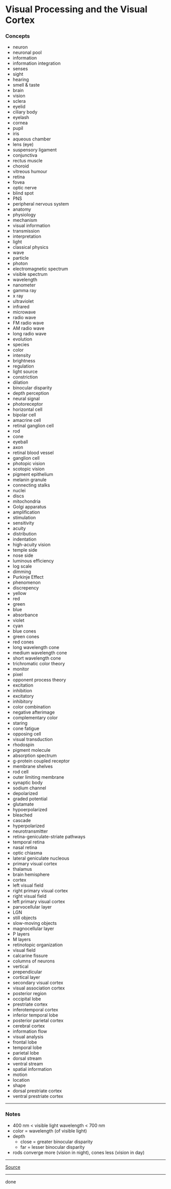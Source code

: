 # Visual Processing and the Visual Cortex

### Concepts

- neuron
- neuronal pool
- information
- information integration
- senses
- sight
- hearing
- smell & taste
- brain
- vision
- sclera
- eyelid
- ciliary body
- eyelash
- cornea
- pupil
- iris
- aqueous chamber
- lens (eye)
- suspensory ligament
- conjunctiva
- rectus muscle
- choroid
- vitreous humour
- retina
- fovea
- optic nerve
- blind spot
- PNS
- peripheral nervous system
- anatomy
- physiology
- mechanism
- visual information
- transmission
- interpretation
- light
- classical physics
- wave
- particle
- photon
- electromagnetic spectrum
- visible spectrum
- wavelength
- nanometer
- gamma ray
- x ray
- ultraviolet
- infrared
- microwave
- radio wave
- FM radio wave
- AM radio wave
- long radio wave
- evolution
- species
- color
- intensity
- brightness
- regulation
- light source
- constriction
- dilation
- binocular disparity
- depth perception
- neural signal
- photoreceptor
- horizontal cell
- bipolar cell
- amacrine cell
- retinal ganglion cell
- rod
- cone
- eyeball
- axon
- retinal blood vessel
- ganglion cell
- photopic vision
- scotopic vision
- pigment epithelium
- melanin granule
- connecting stalks
- nuclei
- discs
- mitochondria
- Golgi apparatus
- amplification
- stimulation
- sensitivity
- acuity
- distribution
- indentation
- high-acuity vision
- temple side
- nose side
- luminous efficiency
- log scale
- dimming
- Purkinje Effect
- phenomenon
- discrepency
- yellow
- red
- green
- blue
- absorbance
- violet
- cyan
- blue cones
- green cones
- red cones
- long wavelength cone
- medium wavelength cone
- short wavelength cone
- trichromatic color theory
- monitor
- pixel
- opponent process theory
- excitation
- inhibition
- excitatory
- inhibitory
- color combination
- negative afterimage
- complementary color
- staring
- cone fatigue
- opposing cell
- visual transduction
- rhodospin
- pigment molecule
- absorption spectrum
- g-protein coupled receptor
- membrane shelves
- rod cell
- outer limiting membrane
- synaptic body
- sodium channel
- depolarized
- graded potential
- glutamate
- hypoerpolarized
- bleached
- cascade
- hyperpolarized
- neurotransmitter
- retina-geniculate-striate pathways
- temporal retina
- nasal retina
- optic chiasma
- lateral geniculate nucleous
- primary visual cortex
- thalamus
- brain hemisphere
- cortex
- left visual field
- right primary visual cortex
- right visual field
- left primary visual cortex
- parvocellular layer
- LGN
- still objects
- slow-moving objects
- magnocellular layer
- P layers
- M layers
- retinotopic organization
- visual field
- calcarine fissure
- columns of neurons
- vertical
- prependicular
- cortical layer
- secondary visual cortex
- visual association cortex
- posterior region
- occipital lobe
- prestriate cortex
- inferotemporal cortex
- inferior temporal lobe
- posterior parietal cortex
- cerebral cortex
- information flow
- visual analysis
- frontal lobe
- temporal lobe
- parietal lobe
- dorsal stream
- ventral stream
- spatial information
- motion
- location
- shape
- dorsal prestriate cortex
- ventral prestriate cortex

---

### Notes

- 400 nm < visible light wavelength < 700 nm
- color = wavelength (of visible light)
- depth
    - close = greater binocular disparity
    - far = lesser binocular disparity
- rods converge more (vision in night), cones less (vision in day)

---

[Source](https://youtu.be/MgMNUne9j9c)

---

done